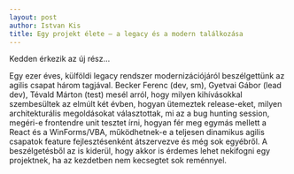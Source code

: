 ```yaml
---
layout: post
author: Istvan Kis
title: Egy projekt élete – a legacy és a modern találkozása
---
```

Kedden érkezik az új rész...

Egy ezer éves, külföldi legacy rendszer modernizációjáról beszélgettünk az agilis csapat három tagjával. Becker Ferenc (dev, sm), Gyetvai Gábor (lead dev), Tévald Márton (test) mesél arról, hogy milyen kihívásokkal szembesültek az elmúlt két évben, hogyan ütemeztek release-eket, milyen architekturális megoldásokat választottak, mi az a bug hunting session, megéri-e frontendre unit tesztet írni, hogyan fér meg egymás mellett a React és a WinForms/VBA, működhetnek-e a teljesen dinamikus agilis csapatok feature fejlesztésenként átszervezve és még sok egyébről. A beszélgetésből az is kiderül, hogy akkor is érdemes lehet nekifogni egy projektnek, ha az kezdetben nem kecsegtet sok reménnyel.
